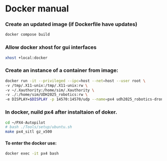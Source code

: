 # Docker manual

### Create an updated image (if Dockerfile have updates)

```bash
docker compose build
```

### Allow docker xhost for gui interfaces
``` bash
xhost +local:docker
```

### Create an instance of a container from image:
``` bash
docker run -it --privileged --ipc=host --net=host --user root \
-v /tmp/.X11-unix:/tmp/.X11-unix:rw \
-v ~/.Xauthority:/home/sim/.Xauthority \
-v ./:/home/sim/UDH2025_robotics:rw \
-e DISPLAY=$DISPLAY -p 14570:14570/udp --name=px4 udh2025_robotics-drone_sim:latest bash
```

### In docker, nuild px4 after instaltaion of doker.
``` bash
cd ~/PX4-Autopilot
# bash ./Tools/setup/ubuntu.sh
make px4_sitl gz_x500
```

#### To enter the docker use:
``` bash
docker exec -it px4 bash
```